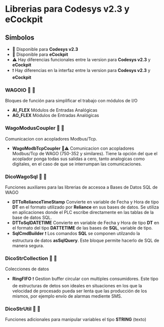  
# Librerias para **Codesys v2.3** y **eCockpit** 
## Símbolos
- :orange_book: Disponible para **Codesys v2.3** 
- :green_book:  Disponible para **eCockpit**
- :warning:  Hay diferencias funcionales entre la version para **Codesys v2.3** y **eCockpit**  
- :exclamation:  Hay diferencias en la interfaz entre la version para **Codesys v2.3** y **eCockpit**  


### WAGOIO :orange_book: :green_book:
Bloques de función para simplificar el trabajo con módulos de I/O
- **AI_FLEX**
Módulos de Entradas Analógicas 
- **AO_FLEX**
Módulos de Entradas Analógicas 

### WagoModusCoupler :orange_book: :green_book: 
Comunicacion con acopladores Modbus/Tcp.
- **WagoModbTcpCoupler** :green_book::warning: Comunicacion con acopladores Modbus/Tcp de WAGO (750-352 y similares). Tiene la opción del que el acoplador ponga todas sus salidas a cero, tanto analogicas como digitales, en el caso de que se interrumpan las comunicaciones.     

### DicoWagoSql :orange_book: :green_book:
Funciones auxiliares para las librerias de accesoa a Bases de Datos SQL de WAGO 
- **DTToRelianceTimeStamp** Convierte en variable de Fecha y Hora de tipo **DT** en el formato utilizado por **Reliance** en sus bases de datos. Se utiliza en aplicaciones donde el PLC escribe directamente en las tablas de la base de datos SQL.
- **DTToSqlDATETIME** Convierte en variable de Fecha y Hora de tipo **DT** en el formato del tipo **DATTETIME**  de las bases de  **SQL**, variable de tipo.
- **SqlCmdBuilder** :exclamation: Los comandos **SQL** se componen utilzando la estructura de datos __asSqlQuery__. Este bloque permite hacerlo de SQL de manera segura.

### DicoStrCollection :orange_book: :green_book:
Colecciones de datos    
- **RingFIFO** :exclamation: Gestion buffer circular con multiples consumidores. Este tipo de estructuras de detos son ideales en situaciones en los que la velocidad de procesado pueda ser lenta que las producción de los mismos, por ejemplo envío de alarmas mediente SMS.

### DicoStrUtil :orange_book: :green_book:
Funciones adicionales para manipular variables el tipo **__STRING__**  (texto)   

